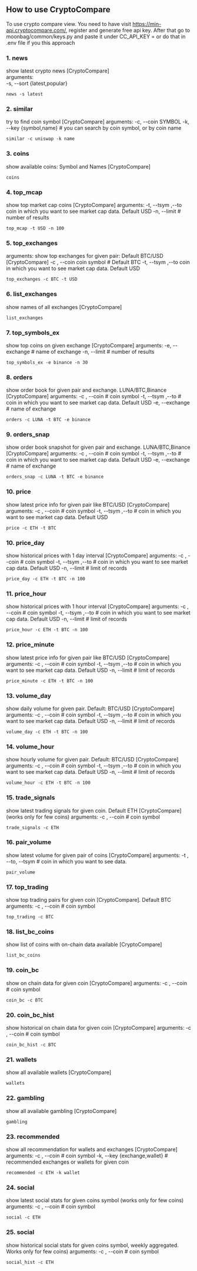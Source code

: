 ## How to use CryptoCompare
To use crypto compare view. You need to have visit https://min-api.cryptocompare.com/, register and generate free api key.
After that go to moonbag/common/keys.py and paste it under CC_API_KEY = <paste your key>
or do that in .env file if you this approach

### 1. news
show latest crypto news [CryptoCompare] <br>
arguments: <br>
    -s, --sort {latest,popular}
```
news -s latest
```
### 2. similar
try to find coin symbol [CryptoCompare]
arguments:
    -c, --coin SYMBOL
    -k, --key {symbol,name} # you can search by coin symbol, or by coin name
```
similar -c uniswap -k name
```
### 3. coins
show available coins: Symbol and Names [CryptoCompare]
```
coins
```
### 4. top_mcap
show top market cap coins [CryptoCompare]
arguments:
  -t, --tsym ,--to  coin in which you want to see market cap data. Default USD
  -n, --limit # number of results
```
top_mcap -t USD -n 100
```
### 5. top_exchanges
arguments:
show top  exchanges for given pair: Default BTC/USD [CryptoCompare]
  -c , --coin  coin symbol # Default BTC
  -t, --tsym ,--to  coin in which you want to see market cap data. Default USD
```
top_exchanges -c BTC -t USD
```
### 6. list_exchanges
show names of all exchanges  [CryptoCompare]
```
list_exchanges
```
### 7. top_symbols_ex
show top coins on given exchange [CryptoCompare]
arguments:
  -e, --exchange # name of exchange
  -n, --limit # number of results
```
top_symbols_ex -e binance -n 30
```
### 8. orders
show  order book for given pair and exchange. LUNA/BTC,Binance [CryptoCompare]
arguments:
  -c , --coin  # coin symbol
  -t, --tsym ,--to  # coin in which you want to see market cap data. Default USD
  -e, --exchange # name of exchange
```
orders -c LUNA -t BTC -e binance
```
### 9. orders_snap
show  order book snapshot for given pair and exchange. LUNA/BTC,Binance [CryptoCompare]
arguments:
  -c , --coin  # coin symbol
  -t, --tsym ,--to  # coin in which you want to see market cap data. Default USD
  -e, --exchange # name of exchange
```
orders_snap -c LUNA -t BTC -e binance
```

### 10. price
show latest price info for given pair like BTC/USD [CryptoCompare]
arguments:
  -c , --coin  # coin symbol
  -t, --tsym ,--to  # coin in which you want to see market cap data. Default USD
```
price -c ETH -t BTC
```
### 10. price_day
show historical prices with 1 day interval [CryptoCompare]
arguments:
  -c , --coin  # coin symbol
  -t, --tsym ,--to  # coin in which you want to see market cap data. Default USD
  -n, --limit # limit of records
```
price_day -c ETH -t BTC -n 100
```
### 11. price_hour
show historical prices with 1 hour interval [CryptoCompare]
arguments:
  -c , --coin  # coin symbol
  -t, --tsym ,--to  # coin in which you want to see market cap data. Default USD
  -n, --limit # limit of records
```
price_hour -c ETH -t BTC -n 100
```
### 12. price_minute
show latest price info for given pair like BTC/USD [CryptoCompare]
arguments:
  -c , --coin  # coin symbol
  -t, --tsym ,--to  # coin in which you want to see market cap data. Default USD
  -n, --limit # limit of records
```
price_minute -c ETH -t BTC -n 100
```
### 13. volume_day
show daily volume for given pair. Default: BTC/USD [CryptoCompare]
arguments:
  -c , --coin  # coin symbol
  -t, --tsym ,--to  # coin in which you want to see market cap data. Default USD
  -n, --limit # limit of records
```
volume_day -c ETH -t BTC -n 100
```
### 14. volume_hour
show hourly volume for given pair. Default: BTC/USD [CryptoCompare]
arguments:
  -c , --coin  # coin symbol
  -t, --tsym ,--to  # coin in which you want to see market cap data. Default USD
  -n, --limit # limit of records
```
volume_hour -c ETH -t BTC -n 100
```
### 15. trade_signals
show latest trading signals for given coin. Default ETH [CryptoCompare] (works only for few coins)
arguments:
  -c , --coin  # coin symbol
```
trade_signals -c ETH
```
### 16. pair_volume
show latest volume for given pair of coins [CryptoCompare]
arguments:
  -t , --to, --tsym  # coin in which you want to see data.
```
pair_volume
```
### 17. top_trading
show top trading pairs for given coin [CryptoCompare]. Default BTC
arguments:
  -c , --coin  # coin symbol
```
top_trading -c BTC
```
### 18. list_bc_coins
show list of coins with on-chain data available [CryptoCompare]
```
list_bc_coins
```
### 19. coin_bc
show on chain data for given coin [CryptoCompare]
arguments:
  -c , --coin  # coin symbol
```
coin_bc -c BTC
```
### 20. coin_bc_hist
show historical on chain data for given coin [CryptoCompare]
arguments:
  -c , --coin  # coin symbol
```
coin_bc_hist -c BTC
```
### 21. wallets
show all available wallets [CryptoCompare]
```
wallets
```
### 22. gambling
show all available gambling [CryptoCompare]
```
gambling
```
### 23. recommended
show all recommendation for wallets and exchanges [CryptoCompare]
arguments:
  -c , --coin  # coin symbol
  -k, --key {exchange,wallet} # recommended exchanges or wallets for given coin
```
recommended -c ETH -k wallet
```
### 24. social
show latest social stats for given coins symbol  (works only for few coins)
arguments:
  -c , --coin  # coin symbol
```
social -c ETH
```
### 25. social
show historical social stats for given coins symbol, weekly aggregated. Works only for few coins)
arguments:
  -c , --coin  # coin symbol
```
social_hist -c ETH
```
